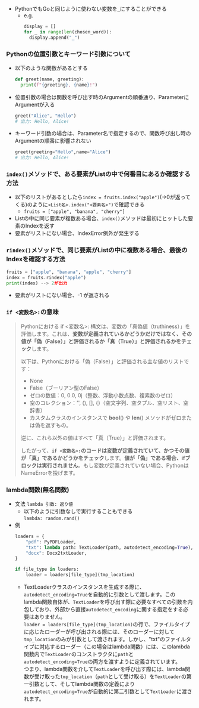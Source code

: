 - PythonでもGoと同じように使わない変数を`_`にすることができる
  - e.g.
    ~~~python
    display = []
    for _ in range(len(chosen_word)):
      display.append("_")
    ~~~

### Pythonの位置引数とキーワード引数について
- 以下のような関数があるとする
  ~~~python
  def greet(name, greeting):
    print(f"{greeting}, {name}!")
  ~~~
- 位置引数の場合は関数を呼び出す時のArgumentの順番通り、ParameterにArgumentが入る
  ~~~python
  greet("Alice", "Hello")
  # 出力: Hello, Alice!
  ~~~
- キーワード引数の場合は、Parameter名で指定するので、関数呼び出し時のArgumentの順番に影響されない
  ~~~python
  greet(greeting="Hello",name="Alice")
  # 出力: Hello, Alice!
  ~~~

### `index()`メソッドで、ある要素がListの中で何番目にあるか確認する方法
- 以下のリストがあるとしたら`index = fruits.index("apple")`(→0が返ってくる)のように`<List名>.index("<要素名>")`で確認できる
  - `fruits = ["apple", "banana", "cherry"]`
- Listの中に同じ要素が複数ある場合、`index()`メソッドは最初にヒットした要素のIndexを返す
- 要素がリストにない場合、IndexError例外が発生する
### `rindex()`メソッドで、同じ要素がListの中に複数ある場合、最後のIndexを確認する方法
~~~python
fruits = ["apple", "banana", "apple", "cherry"]
index = fruits.rindex("apple")
print(index) --> 2が出力
~~~
- 要素がリストにない場合、-1 が返される

### `if <変数名>:`の意味
> Pythonにおける if <変数名>: 構文は、変数の「真偽値（truthiness）」を評価します。これは、**変数が定義されているかどうかだけではなく、その値が「偽（False）」と評価されるか「真（True）」と評価されるかをチェック**します。
>
> 以下は、Pythonにおける「偽（False）」と評価される主な値のリストです：
>
>- None
>- False（ブーリアン型のFalse）
>- ゼロの数値：0, 0.0, 0j（整数、浮動小数点数、複素数のゼロ）
>- 空のコレクション：'', (), [], {}（空文字列、空タプル、空リスト、空辞書）
>- カスタムクラスのインスタンスで __bool__() や __len__() メソッドがゼロまたは偽を返すもの。
>
> 逆に、これら以外の値はすべて「真（True）」と評価されます。
>
> したがって、**`if <変数名>:`のコードは変数が定義されていて、かつその値が「真」であるかどうかをチェック**します。**値が「偽」である場合、ifブロックは実行されません**。もし変数が定義されていない場合、PythonはNameErrorを投げます。

### lambda関数(無名関数)
- 文法
  `lambda 引数: 返り値`
  - 以下のように引数なしで実行することもできる  
    `lambda: random.rand()`
- 例
  ~~~python
  loaders = {
      "pdf": PyPDFLoader,
      "txt": lambda path: TextLoader(path, autodetect_encoding=True),
      "docx": Docx2txtLoader,
  }

  if file_type in loaders:
      loader = loaders[file_type](tmp_location)
  ~~~
  - TextLoaderクラスのインスタンスを生成する際に、`autodetect_encoding=True`を自動的に引数として渡します。このlambda関数自体が、`TextLoader`を呼び出す際に必要なすべての引数を内包しており、外部から直接`autodetect_encoding`に関する指定をする必要はありません。  
  `loader = loaders[file_type](tmp_location)`の行で、ファイルタイプに応じたローダーが呼び出される際には、そのローダーに対して`tmp_location`のみが引数として渡されます。しかし、"txt"のファイルタイプに対応するローダー（この場合はlambda関数）には、このlambda関数内で`TextLoader`のコンストラクタに`path`と`autodetect_encoding=True`の両方を渡すように定義されています。  
  つまり、lambda関数を介して`TextLoader`を呼び出す際には、lambda関数が受け取った`tmp_location`（`path`として受け取る）を`TextLoader`の第一引数として、そしてlambda関数の定義により`autodetect_encoding=True`が自動的に第二引数として`TextLoader`に渡されます。
